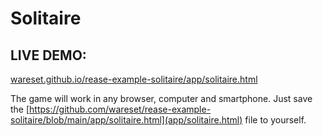 # Solitaire

## LIVE DEMO:
[wareset.github.io/rease-example-solitaire/app/solitaire.html](https://wareset.github.io/rease-example-solitaire/app/solitaire.html)

The game will work in any browser, computer and smartphone. Just save the [https://github.com/wareset/rease-example-solitaire/blob/main/app/solitaire.html](app/solitaire.html) file to yourself.
